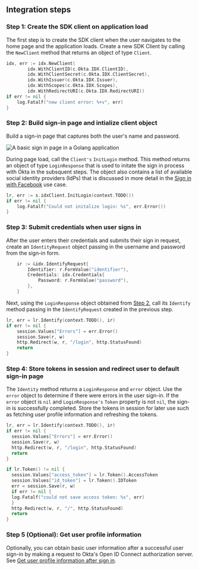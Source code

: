 ## Integration steps

### Step 1: Create the SDK client on application load

The first step is to create the SDK client when the user navigates to
the home page and the application loads. Create a new SDK Client by
calling the `NewClient` method that returns an object of type
`Client`.

```go
idx, err := idx.NewClient(
        idx.WithClientID(c.Okta.IDX.ClientID),
        idx.WithClientSecret(c.Okta.IDX.ClientSecret),
        idx.WithIssuer(c.Okta.IDX.Issuer),
        idx.WithScopes(c.Okta.IDX.Scopes),
        idx.WithRedirectURI(c.Okta.IDX.RedirectURI))
if err != nil {
    log.Fatalf("new client error: %+v", err)
}
```

### Step 2: Build sign-in page and intialize client object

Build a sign-in page that captures both the user's name and password.

<div class="common-image-format common-image-format-vertical-margin">

![A basic sign in page in a Golang application](/img/oie-embedded-sdk/oie-embedded-sdk-go-use-case-basic-sign-on-page.png)

</div>

During page load, call the `Client's` `InitLogin` method. This method returns an object of type
`LoginResponse` that is used to initate the sign in process with Okta in the subsquent steps.  The object
also contains a list of available social identity providers (IdPs) that is discussed in more detail in the
[Sign in with Facebook](docs/guides/oie-embedded-sdk-use-cases/go/oie-embedded-sdk-use-case-sign-in-soc-idp/)
use case.

```go
lr, err := s.idxClient.InitLogin(context.TODO())
if err != nil {
	log.Fatalf("Could not initalize login: %s", err.Error())
}
```

### Step 3: Submit credentials when user signs in

After the user enters their credentials and submits their sign in request,
create an `IdentityRequest` object passing in the username and password from the
sign-in form.

```go
    ir := &idx.IdentifyRequest{
        Identifier: r.FormValue("identifier"),
        Credentials: idx.Credentials{
            Password: r.FormValue("password"),
        },
    }
```

Next, using the `LoginResponse` object obtained from
[Step 2](#step-2-reconfigure-application-for-password-factor-only),
call its `Identify` method passing in the `IdentifyRequest` created
in the previous step.

```go
lr, err = lr.Identify(context.TODO(), ir)
if err != nil {
    session.Values["Errors"] = err.Error()
    session.Save(r, w)
    http.Redirect(w, r, "/login", http.StatusFound)
    return
}
```

### Step 4: Store tokens in session and redirect user to default sign-in page

The `Identity` method returns a `LoginResponse` and `error`
object. Use the `error` object to determine if there were errors in the
user sign-in. If the `error` object is `nil` and `LoginResponse's`
`Token` property is not `nil`, the sign-in is successfully completed.
Store the tokens in session for later use such as fetching user profile
information and refreshing the tokens.

```go
lr, err = lr.Identify(context.TODO(), ir)
if err != nil {
  session.Values["Errors"] = err.Error()
  session.Save(r, w)
  http.Redirect(w, r, "/login", http.StatusFound)
  return
}

if lr.Token() != nil {
  session.Values["access_token"] = lr.Token().AccessToken
  session.Values["id_token"] = lr.Token().IDToken
  err = session.Save(r, w)
  if err != nil {
  log.Fatalf("could not save access token: %s", err)
  }
  http.Redirect(w, r, "/", http.StatusFound)
  return
}
```

### Step 5 (Optional): Get user profile information

Optionally, you can obtain basic user information after a successful user
sign-in by making a request to Okta's Open ID Connect authorization server.
See [Get user profile information after sign in](/docs/guides/oie-embedded-sdk-alternate-flows/aspnet/main/#getuserprofileinfo).
